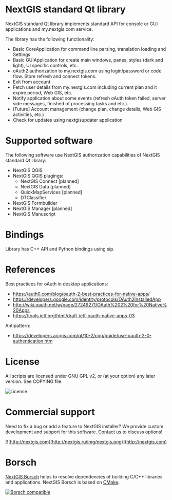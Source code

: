 # NextGIS standard Qt library

NextGIS standard Qt library implements standard API for console or GUI applications
and my.nextgis.com service.

The library has the following functionality:

* Basic CoreApplication for command line parsing, translation loading and Settings
* Basic GUIApplication for create main windows, panes, styles (dark and light),
  UI specific controls, etc.
* oAuth2 authorization to my.nextgis.com using login/password or code flow.
  Store refresh and connect tokens.
* Exit from account
* Fetch user details from my.nextgis.com including current plan and it expire period,
  Web GIS, etc.
* Notify application about some events (refresh oAuth token failed, server side
  messages, finished of processing tasks and etc.).
* [Future] Account management (change plan, change details, Web GIS activities, etc.)
* Check for updates using nextgisupdater application

# Supported software

The following software use NextGIS authorization capabilities of NextGIS standard
Qt library:

* NextGIS QGIS
* NextGIS QGIS plugings:
  * NextGIS Connect [planned]
  * NextGIS Data [planned]
  * QuickMapServices [planned]
  * DTClassifier
* NextGIS Formbuilder
* NextGIS Manager [planned]
* NextGIS Manuscript

# Bindings

Library has C++ API and Python bindings using sip.

# References

Best practices for oAuth in desktop applications:

* https://auth0.com/blog/oauth-2-best-practices-for-native-apps/
* https://developers.google.com/identity/protocols/OAuth2InstalledApp
* http://wiki.oauth.net/w/page/27249271/OAuth%202%20for%20Native%20Apps
* https://tools.ietf.org/html/draft-ietf-oauth-native-apps-03

Antipattern:

* https://developers.arcgis.com/qt/10-2/cpp/guide/use-oauth-2-0-authentication.htm

# License

All scripts are licensed under GNU GPL v2, or (at your option) any later version.
See COPYING file.

![License](https://img.shields.io/badge/License-GPL%20v2-blue.svg?maxAge=2592000)

# Commercial support

Need to fix a bug or add a feature to NextGIS installer? We provide custom
development and support for this software.
[Contact us](http://nextgis.ru/en/contact/) to discuss options!

[![http://nextgis.com](http://nextgis.ru/img/nextgis.png)](http://nextgis.com)

# Borsch

[NextGIS Borsch](https://github.com/nextgis-borsch/borsch) helps to resolve
dependencies of building C/C++ libraries and applications. NextGIS Borsch is based on [CMake](https://cmake.org/).

[![Borsch compatible](https://img.shields.io/badge/Borsch-compatible-orange.svg?style=flat)](https://github.com/nextgis-borsch/borsch)
